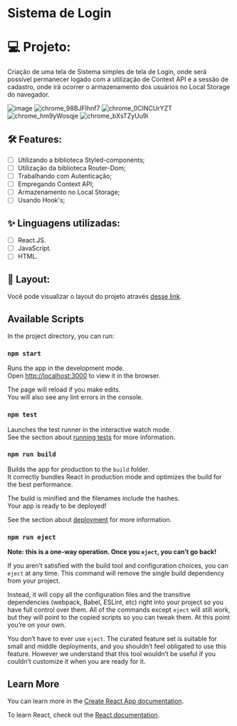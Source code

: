 # Sistema de Login

# 💻 Projeto:

Criação de uma tela de Sistema simples de tela de Login, onde será possível permanecer logado com a utilização de Context API e a sessão de cadastro, onde irá ocorrer o armazenamento dos usuários no Local Storage do navegador.

![image](https://user-images.githubusercontent.com/104083691/216693912-16979c0a-36d9-4c20-8593-dde953fbd177.png)
![chrome_98BJFlhnf7](https://user-images.githubusercontent.com/104083691/216698951-d4d69c38-d0d9-41a4-b57f-51f1a3a05cda.gif)
![chrome_0ClNCUrYZT](https://user-images.githubusercontent.com/104083691/216698999-ee7e2041-7012-4c52-ba47-d12365c72e49.gif)
![chrome_hm9yWosqje](https://user-images.githubusercontent.com/104083691/216699011-517e684c-da17-48ed-8101-4853a001d14a.gif)
![chrome_bXsTZyUu9i](https://user-images.githubusercontent.com/104083691/216702046-326dbecf-2f5c-42d5-b9fb-a40bc23fc53b.gif)

## :hammer_and_wrench: Features:

-   [ ] Utilizando a biblioteca Styled-components;
-   [ ] Utilização da biblioteca Router-Dom;
-   [ ] Trabalhando com Autenticação;
-   [ ] Empregando Context API;
-   [ ] Armazenamento no Local Storage;
-   [ ] Usando Hook's;

## ✨ Linguagens utilizadas:

-   [ ] React.JS.
-   [ ] JavaScript.
-   [ ] HTML.

## 🔖 Layout:

Você pode visualizar o layout do projeto através [desse link]().

## Available Scripts

In the project directory, you can run:

### `npm start`

Runs the app in the development mode.\
Open [http://localhost:3000](http://localhost:3000) to view it in the browser.

The page will reload if you make edits.\
You will also see any lint errors in the console.

### `npm test`

Launches the test runner in the interactive watch mode.\
See the section about [running tests](https://facebook.github.io/create-react-app/docs/running-tests) for more information.

### `npm run build`

Builds the app for production to the `build` folder.\
It correctly bundles React in production mode and optimizes the build for the best performance.

The build is minified and the filenames include the hashes.\
Your app is ready to be deployed!

See the section about [deployment](https://facebook.github.io/create-react-app/docs/deployment) for more information.

### `npm run eject`

**Note: this is a one-way operation. Once you `eject`, you can’t go back!**

If you aren’t satisfied with the build tool and configuration choices, you can `eject` at any time. This command will remove the single build dependency from your project.

Instead, it will copy all the configuration files and the transitive dependencies (webpack, Babel, ESLint, etc) right into your project so you have full control over them. All of the commands except `eject` will still work, but they will point to the copied scripts so you can tweak them. At this point you’re on your own.

You don’t have to ever use `eject`. The curated feature set is suitable for small and middle deployments, and you shouldn’t feel obligated to use this feature. However we understand that this tool wouldn’t be useful if you couldn’t customize it when you are ready for it.

## Learn More

You can learn more in the [Create React App documentation](https://facebook.github.io/create-react-app/docs/getting-started).

To learn React, check out the [React documentation](https://reactjs.org/).
